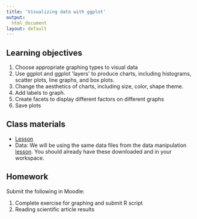 ```yaml
---
title: 'Visualizing data with ggplot'
output:
  html_document
layout: default
---
```


## Learning objectives

1. Choose appropriate graphing types to visual data
1. Use ggplot and ggplot 'layers' to produce charts, including histograms, scatter plots, line graphs, and box plots. 
1. Change the aesthetics of charts, including size, color, shape theme.
1. Add labels to graph. 
1. Create facets to display different factors on different graphs
1. Save plots

## Class materials

- [Lesson](graphing-exercise)
- Data: We will be using the same data files from the data manipulation [lesson](../data-manip/data-manip-exercise). You should already have these downloaded and in your workspace. 

## Homework
Submit the following in Moodle:

1. Complete exercise for graphing and submit R script
1. Reading scientific article results

